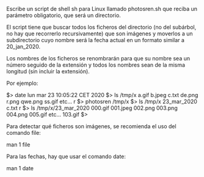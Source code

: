 Escribe un script de shell sh para Linux llamado photosren.sh que reciba un parámetro obligatorio, que será un directorio.

El script tiene que buscar todos los ficheros del directorio (no del subárbol, no hay que recorrerlo recursivamente) que son imágenes y moverlos a un subdirectorio cuyo nombre será la fecha actual en un formato similar a 20_jan_2020.

Los nombres de los ficheros se renombrarán para que su nombre sea un número seguido de la extensión y  todos los nombres sean de la misma longitud (sin incluir la extensión).

Por ejemplo:

$> date
lun mar 23 10:05:22 CET 2020
$> ls /tmp/x
a.gif
b.jpeg
c.txt
de.png
r.png
qwe.png
ss.gif
etc...
r
$> photosren /tmp/x
$> ls /tmp/x
23_mar_2020
c.txt
r
$> ls /tmp/x/23_mar_2020
000.gif
001.jpeg
002.png
003.png
004.png
005.gif
etc...
103.gif
$>


Para detectar qué ficheros son imágenes, se recomienda el uso del comando file:

man 1 file

Para las fechas, hay que usar el comando date:

man 1 date
 
